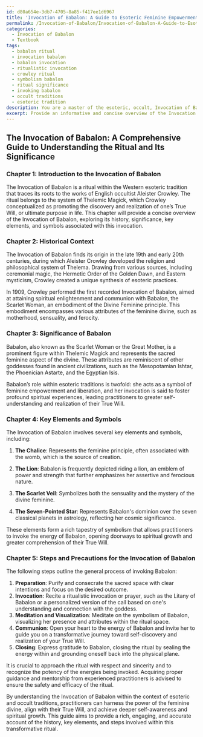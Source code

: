 ```yaml
---
id: d80a654e-3db7-4705-8a85-f417ee1d6967
title: 'Invocation of Babalon: A Guide to Esoteric Feminine Empowerment'
permalink: /Invocation-of-Babalon/Invocation-of-Babalon-A-Guide-to-Esoteric-Feminine-Empowerment/
categories:
  - Invocation of Babalon
  - Textbook
tags:
  - babalon ritual
  - invocation babalon
  - babalon invocation
  - ritualistic invocation
  - crowley ritual
  - symbolism babalon
  - ritual significance
  - invoking babalon
  - occult traditions
  - esoteric tradition
description: You are a master of the esoteric, occult, Invocation of Babalon and education, you have written many textbooks on the subject in ways that provide students with rich and deep understanding of the subject. You are being asked to write textbook-like sections on a topic and you do it with full context, explainability, and reliability in accuracy to the true facts of the topic at hand, in a textbook style that a student would easily be able to learn from, in a rich, engaging, and contextual way. Always include relevant context (such as formulas and history), related concepts, and in a way that someone can gain deep insights from.
excerpt: Provide an informative and concise overview of the Invocation of Babalon, including its history, significance, and steps involved in the process, as well as any precautions to be taken during the ritual. Elaborate on its role within the esoteric and occult traditions, and outline key elements and symbols associated with this invocation.
---
```


## The Invocation of Babalon: A Comprehensive Guide to Understanding the Ritual and Its Significance

### Chapter 1: Introduction to the Invocation of Babalon

The Invocation of Babalon is a ritual within the Western esoteric tradition that traces its roots to the works of English occultist Aleister Crowley. The ritual belongs to the system of Thelemic Magick, which Crowley conceptualized as promoting the discovery and realization of one’s True Will, or ultimate purpose in life. This chapter will provide a concise overview of the Invocation of Babalon, exploring its history, significance, key elements, and symbols associated with this invocation.

### Chapter 2: Historical Context

The Invocation of Babalon finds its origin in the late 19th and early 20th centuries, during which Aleister Crowley developed the religion and philosophical system of Thelema. Drawing from various sources, including ceremonial magic, the Hermetic Order of the Golden Dawn, and Eastern mysticism, Crowley created a unique synthesis of esoteric practices.

In 1909, Crowley performed the first recorded Invocation of Babalon, aimed at attaining spiritual enlightenment and communion with Babalon, the Scarlet Woman, an embodiment of the Divine Feminine principle. This embodiment encompasses various attributes of the feminine divine, such as motherhood, sensuality, and ferocity.

### Chapter 3: Significance of Babalon

Babalon, also known as the Scarlet Woman or the Great Mother, is a prominent figure within Thelemic Magick and represents the sacred feminine aspect of the divine. These attributes are reminiscent of other goddesses found in ancient civilizations, such as the Mesopotamian Ishtar, the Phoenician Astarte, and the Egyptian Isis.

Babalon’s role within esoteric traditions is twofold: she acts as a symbol of feminine empowerment and liberation, and her invocation is said to foster profound spiritual experiences, leading practitioners to greater self-understanding and realization of their True Will.

### Chapter 4: Key Elements and Symbols

The Invocation of Babalon involves several key elements and symbols, including:

1. **The Chalice**: Represents the feminine principle, often associated with the womb, which is the source of creation.

2. **The Lion**: Babalon is frequently depicted riding a lion, an emblem of power and strength that further emphasizes her assertive and ferocious nature.

3. **The Scarlet Veil**: Symbolizes both the sensuality and the mystery of the divine feminine.

4. **The Seven-Pointed Star**: Represents Babalon's dominion over the seven classical planets in astrology, reflecting her cosmic significance.

These elements form a rich tapestry of symbolism that allows practitioners to invoke the energy of Babalon, opening doorways to spiritual growth and greater comprehension of their True Will.

### Chapter 5: Steps and Precautions for the Invocation of Babalon

The following steps outline the general process of invoking Babalon:

1. **Preparation**: Purify and consecrate the sacred space with clear intentions and focus on the desired outcome.
2. **Invocation**: Recite a ritualistic invocation or prayer, such as the Litany of Babalon or a personalized version of the call based on one's understanding and connection with the goddess.
3. **Meditation and Visualization**: Meditate on the symbolism of Babalon, visualizing her presence and attributes within the ritual space.
4. **Communion**: Open your heart to the energy of Babalon and invite her to guide you on a transformative journey toward self-discovery and realization of your True Will.
5. **Closing**: Express gratitude to Babalon, closing the ritual by sealing the energy within and grounding oneself back into the physical plane.

It is crucial to approach the ritual with respect and sincerity and to recognize the potency of the energies being invoked. Acquiring proper guidance and mentorship from experienced practitioners is advised to ensure the safety and efficacy of the ritual.

By understanding the Invocation of Babalon within the context of esoteric and occult traditions, practitioners can harness the power of the feminine divine, align with their True Will, and achieve deeper self-awareness and spiritual growth. This guide aims to provide a rich, engaging, and accurate account of the history, key elements, and steps involved within this transformative ritual.
